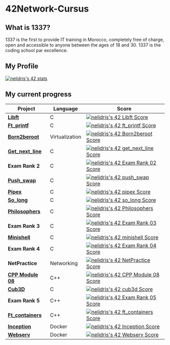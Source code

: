 # 42Network-Cursus

## What is 1337?

1337 is the first to provide IT training in Morocco, completely free of charge, open and accessible to anyone between the ages of 18 and 30. 1337 is the coding school par excellence.

## My Profile

[![nelidris's 42 stats](https://badge42.vercel.app/api/v2/cl4wty3g9005009jjxydkxwgo/stats?cursusId=21&coalitionId=80)](https://github.com/JaeSeoKim/badge42)

## My current progress

| Project                                              | Language | Score |
| ---------------------------------------------------- | -------- | ----- |
| [**Libft**](https://github.com/NorsHiden/42cursus-libft) | C        | [![nelidris's 42 Libft Score](https://badge42.vercel.app/api/v2/cl4wty3g9005009jjxydkxwgo/project/2395277)](https://github.com/JaeSeoKim/badge42) |
| [**Ft_printf**](https://github.com/NorsHiden/42cursus-ft_printf) | C        | [![nelidris's 42 ft_printf Score](https://badge42.vercel.app/api/v2/cl4wty3g9005009jjxydkxwgo/project/2412800)](#) |
| [**Born2beroot**](#) | Virtualization        | [![nelidris's 42 Born2beroot Score](https://badge42.vercel.app/api/v2/cl4wty3g9005009jjxydkxwgo/project/2423708)](#) |
| [**Get_next_line**](https://github.com/NorsHiden/42cursus-get_next_line) | C        | [![nelidris's 42 get_next_line Score](https://badge42.vercel.app/api/v2/cl4wty3g9005009jjxydkxwgo/project/2408578)](#) |
| **Exam Rank 2**                                                    | C        | [![nelidris's 42 Exam Rank 02 Score](https://badge42.vercel.app/api/v2/cl4wty3g9005009jjxydkxwgo/project/2434810)](#) |
| [**Push_swap**](https://github.com/NorsHiden/42cursus-push_swap) | C        | [![nelidris's 42 push_swap Score](https://badge42.vercel.app/api/v2/cl4wty3g9005009jjxydkxwgo/project/2436288)](#) |
| [**Pipex**](https://github.com/NorsHiden/42cursus-pipex) | C        | [![nelidris's 42 pipex Score](https://badge42.vercel.app/api/v2/cl4wty3g9005009jjxydkxwgo/project/2493719)](#) |
| [**So_long**](https://github.com/NorsHiden/42-cursus-so_long) | C        | [![nelidris's 42 so_long Score](https://badge42.vercel.app/api/v2/cl4wty3g9005009jjxydkxwgo/project/2445224)](#) |
| [**Philosophers**](https://github.com/NorsHiden/42-cursus-philosophers) | C        | [![nelidris's 42 Philosophers Score](https://badge42.vercel.app/api/v2/cl4wty3g9005009jjxydkxwgo/project/2543264)](#) |
| **Exam Rank 3**| C        | [![nelidris's 42 Exam Rank 03 Score](https://badge42.vercel.app/api/v2/cl4wty3g9005009jjxydkxwgo/project/2538034)](#) |
| [**Minishell**](https://github.com/NorsHiden/42cursus-minishell) | C        | [![nelidris's 42 minishell Score](https://badge42.vercel.app/api/v2/cl4wty3g9005009jjxydkxwgo/project/2588182)](#) |
| **Exam Rank 4** | C          | [![nelidris's 42 Exam Rank 04 Score](https://badge42.vercel.app/api/v2/cl4wty3g9005009jjxydkxwgo/project/2741297)](#) |
| **NetPractice** | Networking | [![nelidris's 42 NetPractice Score](https://badge42.vercel.app/api/v2/cl4wty3g9005009jjxydkxwgo/project/2813260)](#) |
| [**CPP Module 08**](https://github.com/NorsHiden/42cursus-cpp-modules) | C++      | [![nelidris's 42 CPP Module 08 Score](https://badge42.vercel.app/api/v2/cl4wty3g9005009jjxydkxwgo/project/2805664)](#) |
| [**Cub3D**](https://github.com/NorsHiden/42cursus-cub3d.git)         | C        | [![nelidris's 42 cub3d Score](https://badge42.vercel.app/api/v2/cl4wty3g9005009jjxydkxwgo/project/2760904)](#) |
| **Exam Rank 5** | C++      | [![nelidris's 42 Exam Rank 05 Score](https://badge42.vercel.app/api/v2/cl4wty3g9005009jjxydkxwgo/project/2816429)](#) |
| [**Ft_containers**](https://github.com/NorsHiden/42cursus-ft_containers) | C++      | [![nelidris's 42 ft_containers Score](https://badge42.vercel.app/api/v2/cl4wty3g9005009jjxydkxwgo/project/2816442)](#) |
| [**Inception**](https://github.com/NorsHiden/42cursus-inception) | Docker      | [![nelidris's 42 Inception Score](https://badge42.vercel.app/api/v2/cl4wty3g9005009jjxydkxwgo/project/3008243)](#) |
| [**Webserv**](https://github.com/NorsHiden/42cursus-webserv) | Docker      | [![nelidris's 42 Webserv Score](https://badge42.vercel.app/api/v2/cl4wty3g9005009jjxydkxwgo/project/2946221)](#) |
